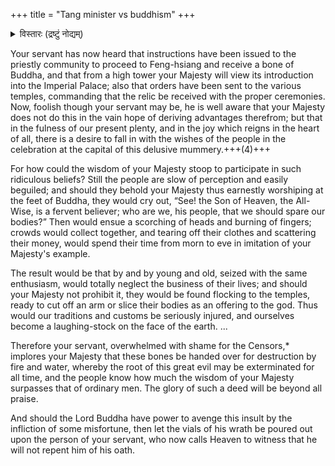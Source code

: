 +++
title = "Tang minister vs buddhism"
+++

<details><summary>विस्तारः (द्रष्टुं नोद्यम्)</summary>

The Chinese Minister Han Yu protests against the imperial concessions offered to Buddhism by the Tang Emperor.
</details>

Your servant has now heard that instructions have been issued to the priestly community to proceed to Feng-hsiang and receive a bone of Buddha, and that from a high tower your Majesty will view its introduction into the Imperial Palace; also that orders have been sent to the various temples, commanding that the relic be received with the proper ceremonies. Now, foolish though your servant may be, he is well aware that your Majesty does not do this in the vain hope of deriving advantages therefrom; but that in the fulness of our present plenty, and in the joy which reigns in the heart of all, there is a desire to fall in with the wishes of the people in the celebration at the capital of this delusive mummery.+++(4)+++ 

For how could the wisdom of your Majesty stoop to participate in such ridiculous beliefs? Still the people are slow of perception and easily beguiled; and should they behold your Majesty thus earnestly worshiping at the feet of Buddha, they would cry out, “See! the Son of Heaven, the All-Wise, is a fervent believer; who are we, his people, that we should spare our bodies?” Then would ensue a scorching of heads and burning of fingers; crowds would collect together, and tearing off their clothes and scattering their money, would spend their time from morn to eve in imitation of your Majesty's example. 

The result would be that by and by young and old, seized with the same enthusiasm, would totally neglect the business of their lives; and should your Majesty not prohibit it, they would be found flocking to the temples, ready to cut off an arm or slice their bodies as an offering to the god. Thus would our traditions and customs be seriously injured, and ourselves become a laughing-stock on the face of the earth. ...

Therefore your servant, overwhelmed with shame for the Censors,* implores your Majesty that these bones be handed over for destruction by fire and water, whereby the root of this great evil may be exterminated for all time, and the people know how much the wisdom of your Majesty surpasses that of ordinary men. The glory of such a deed will be beyond all praise. 

And should the Lord Buddha have power to avenge this insult by the infliction of some misfortune, then let the vials of his wrath be poured out upon the person of your servant, who now calls Heaven to witness that he will not repent him of his oath.